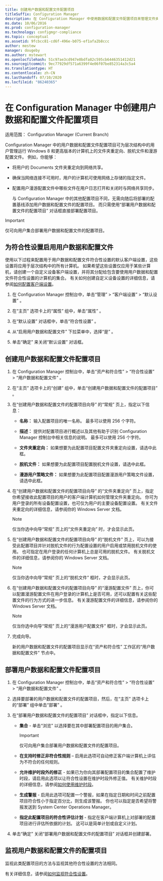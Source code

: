 ```yaml
---
title: 创建用户数据和配置文件配置项目
titleSuffix: Configuration Manager
description: 在 Configuration Manager 中使用数据和配置文件配置项目来管理文件夹重定向、脱机文件和漫游配置文件。
ms.date: 10/06/2016
ms.prod: configuration-manager
ms.technology: configmgr-compliance
ms.topic: conceptual
ms.assetid: 9fcbcc81-cd6f-496e-b075-ef1afa2b8ccc
author: mestew
manager: dougeby
ms.author: mstewart
ms.openlocfilehash: 51c97ae3cd947e0bdfa82c595cb6446351412d21
ms.sourcegitcommit: 9ec77929df571a6399f4e06f07be852314a3c5a4
ms.translationtype: HT
ms.contentlocale: zh-CN
ms.lasthandoff: 07/10/2020
ms.locfileid: "86240365"
---
```

# <a name="create-user-data-and-profiles-configuration-items-in-configuration-manager"></a>在 Configuration Manager 中创建用户数据和配置文件配置项目

适用范围：  Configuration Manager (Current Branch)

Configuration Manager 中的用户数据和配置文件配置项目可为层次结构中的用户管理运行 Windows 8 和更高版本的计算机上的文件夹重定向、脱机文件和漫游配置文件。 例如，你能够：  

- 将用户的 Documents 文件夹重定向到网络共享。  

- 确保当网络连接不可用时，用户的计算机可使用网络上存储的指定文件。  

- 配置用户漫游配置文件中哪些文件在用户日志打开和关闭时与网络共享同步。  

  与 Configuration Manager 中的其他配置项目不同，无需向随后将部署的配置基线添加用户数据和配置文件的配置项目。 而只需使用“部署用户数据和配置文件的配置项目”  对话框直接部署配置项目。  

> [!IMPORTANT]  
>  仅可向用户集合部署用户数据和配置文件的配置项目。  

## <a name="enable-user-data-and-profiles-for-compliance-settings"></a>为符合性设置启用用户数据和配置文件  
 使用以下过程来配置用于用户数据和配置文件符合性设置的默认客户端设置，这些设置将应用于层次结构中的所有计算机。 如果希望这些设置仅应用于某些计算机，请创建一个自定义设备客户端设置，并将其分配给包含要使用用户数据和配置文件符合性设置的计算机的集合。 有关如何创建自定义设备设置的详细信息，请参阅[如何配置客户端设置](../../core/clients/deploy/configure-client-settings.md)。  

1.  在 Configuration Manager 控制台中，单击“管理”   > “客户端设置”   > “默认设置”  。  

4.  在“主页”  选项卡上的“属性”  组中，单击“属性”  。  

5.  在“默认设置”  对话框中，单击“符合性设置”  。  

6.  从“启用用户数据和配置文件”  下拉菜单中，选择“是”  。  

7.  单击“确定”  来关闭“默认设置”  对话框。  

## <a name="create-a-user-data-and-profiles-configuration-item"></a>创建用户数据和配置文件配置项目  

1. 在 Configuration Manager 控制台中，单击“资产和符合性”   > “符合性设置”   > “用户数据和配置文件”  。  

2. 在“主页”  选项卡上的“创建”  组中，单击“创建用户数据和配置文件的配置项目”  。  

3. 在“创建用户数据和配置文件的配置项目向导”  的“常规”  页上，指定以下信息：  

   -   **名称：** 输入配置项目的唯一名称。 最多可以使用 256 个字符。  

   -   **描述：** 提供对配置项目进行概述以及其他有助于识别 Configuration Manager 控制台中相关信息的说明。 最多可以使用 256 个字符。  

   -   **文件夹重定向：** 如果想要为此配置项目配置文件夹重定向设置，请选中此框。  

   -   **脱机文件：** 如果想要为此配置项目配置脱机文件设置，请选中此框。  

   -   **漫游用户策略文件：** 如果想要为此配置项目配置漫游用户策略文件设置，请选中此框。  

4. 在“创建用户数据和配置文件的配置项目向导”  的“文件夹重定向”  页上，指定你希望接收此配置项目的用户的客户端计算机如何管理文件夹重定向。 你可为用户登录的所有设备配置设置，也可仅为用户的主要设备配置设置。 有关文件夹重定向的详细信息，请参阅你的 Windows Server 文档。  

   > [!NOTE]  
   >  仅当你选中向导“常规”  页上的“文件夹重定向”  时，才会显示此页。  

5. 在“创建用户数据和配置文件的配置项目向导”  的“脱机文件”  页上，可以为接受此配置项目并针对脱机文件的行为配置设置的用户启用或禁用脱机文件的使用。 也可指定在用户登录的任何计算机上总是可用的脱机文件。 有关脱机文件的详细信息，请参阅你的 Windows Server 文档。  

   > [!NOTE]  
   >  仅当你选中向导“常规”  页上的“脱机文件”  框时，才会显示此页。  

6. 在“创建用户数据和配置文件的配置项目向导”  的“漫游配置文件”  页上，你可以配置漫游配置文件在用户登录的计算机上是否可用，还可以配置有关这些配置文件的行为方式的进一步信息。 有关漫游配置文件的详细信息，请参阅你的 Windows Server 文档。  

   > [!NOTE]  
   >  仅当你选中向导“常规”  页上的“漫游用户配置文件”  框时，才会显示此页。  

7. 完成向导。  

   新的用户数据和配置文件的配置项目显示在“资产和符合性”  工作区的“用户数据和配置文件”  节点中。  

## <a name="deploy-a-user-data-and-profiles-configuration-item"></a>部署用户数据和配置文件配置项目  

1.  在 Configuration Manager 控制台中，单击“资产和符合性”   > “符合性设置”   > “用户数据和配置文件”  。  

3.  选择要部署的用户数据和配置文件的配置项目，然后，在“主页”  选项卡上的“部署”  组中单击“部署”  。  

4.  在“部署用户数据和配置文件的配置项目”  对话框中，指定以下信息。  

    -   **集合** - 单击“浏览”  以选择要在其中部署配置项目的用户集合。  

        > [!IMPORTANT]  
        >  仅可向用户集合部署用户数据和配置文件的配置项目。  

    -   **在支持时修正非符合性规则** – 启用此选项可自动修正客户端计算机上评估为不符合的任何规则。  

    -   **允许维护时段外的修正** - 如果已为你向其部署配置项目的集合配置了维护时段，请启用此选项以让符合性设置在维护时段外修正值。 有关维护时段的详细信息，请参阅[如何使用维护时段](../../core/clients/manage/collections/use-maintenance-windows.md)。  

    -   **生成警报** - 启用此选项可配置一个警报，如果在指定日期和时间之前配置项目符合性小于指定百分比，则生成该警报。 你也可以指定是否希望将警报发送到 System Center Operations Manager。  

    -   **指定此配置项目的符合性评估计划** - 指定在客户端计算机上对部署的配置项目进行评估所依据的计划。 这可以是简单计划或自定义计划。  

5.  单击“确定”  关闭“部署用户数据和配置文件的配置项目”  对话框并创建部署。  

## <a name="monitor-a-user-data-and-profiles-configuration-item"></a>监视用户数据和配置文件的配置项目  
 监视此类配置项目的方法与监视其他符合性设置的方法相同。  

 有关详细信息，请参阅[如何监视符合性设置](../../compliance/deploy-use/monitor-compliance-settings.md)。  
